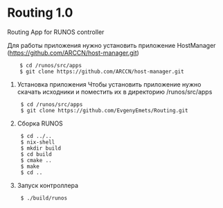 # Routing 1.0
Routing App for RUNOS controller

Для работы приложения нужно установить приложение HostManager (https://github.com/ARCCN/host-manager.git)

        $ cd /runos/src/apps
        $ git clone https://github.com/ARCCN/host-manager.git
1) Установка приложения
    Чтобы установить приложение нужно скачать исходники и поместить их в директорию /runos/src/apps
    
        $ cd /runos/src/apps
        $ git clone https://github.com/EvgenyEmets/Routing.git
2) Сборка RUNOS

        $ cd ../..
        $ nix-shell
        $ mkdir build
        $ cd build
        $ cmake ..
        $ make
        $ cd ..

3) Запуск контроллера
        
        $ ./build/runos
